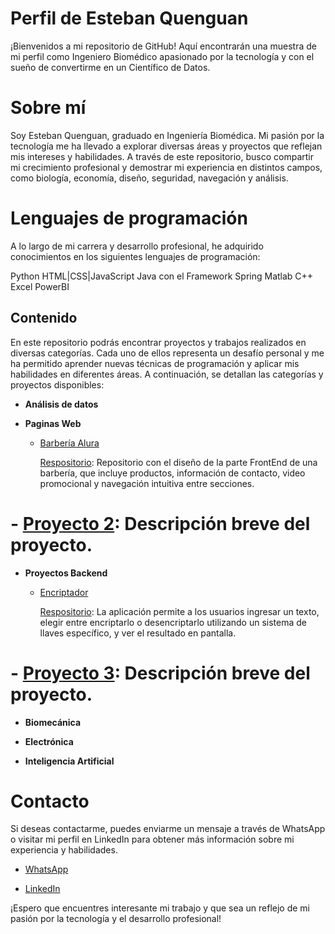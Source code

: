 # Perfil de Esteban Quenguan
¡Bienvenidos a mi repositorio de GitHub! Aquí encontrarán una muestra de mi perfil como Ingeniero Biomédico apasionado por la tecnología y con el sueño de convertirme en un Científico de Datos.

# Sobre mí
Soy Esteban Quenguan, graduado en Ingeniería Biomédica. Mi pasión por la tecnología me ha llevado a explorar diversas áreas y proyectos que reflejan mis intereses y habilidades. A través de este repositorio, busco compartir mi crecimiento profesional y demostrar mi experiencia en distintos campos, como biología, economía, diseño, seguridad, navegación y análisis.

# Lenguajes de programación
A lo largo de mi carrera y desarrollo profesional, he adquirido conocimientos en los siguientes lenguajes de programación:

Python
HTML|CSS|JavaScript
Java con el Framework Spring
Matlab
C++
Excel
PowerBI
## Contenido

En este repositorio podrás encontrar proyectos y trabajos realizados en diversas categorías. Cada uno de ellos representa un desafío personal y me ha permitido aprender nuevas técnicas de programación y aplicar mis habilidades en diferentes áreas. A continuación, se detallan las categorías y proyectos disponibles:

- **Análisis de datos**


- **Paginas Web**
  - [Barbería Alura](https://esteban12j.github.io/Barber-aAlura/) 

    [Respositorio](https://github.com/Esteban12j/Barber-aAlura.git): Repositorio con el diseño de la parte FrontEnd de una barbería, que incluye productos, información de contacto, video promocional y navegación intuitiva entre secciones.
#   - [Proyecto 2](enlace_al_repositorio): Descripción breve del proyecto.


- **Proyectos Backend**
  - [Encriptador](https://esteban12j.github.io/ChallengeOracle.github.io/)

    [Respositorio](https://github.com/Esteban12j/ChallengeOracle.github.io.git): La aplicación permite a los usuarios ingresar un texto, elegir entre encriptarlo o desencriptarlo utilizando un sistema de llaves específico, y ver el resultado en pantalla.
#  - [Proyecto 3](enlace_al_repositorio): Descripción breve del proyecto.

- **Biomecánica**


- **Electrónica**


- **Inteligencia Artificial**

# Contacto
Si deseas contactarme, puedes enviarme un mensaje a través de WhatsApp o visitar mi perfil en LinkedIn para obtener más información sobre mi experiencia y habilidades.

- [WhatsApp](https://api.whatsapp.com/send?phone=3026057345)

- [LinkedIn](https://www.linkedin.com/in/esteban-quenguan/)

¡Espero que encuentres interesante mi trabajo y que sea un reflejo de mi pasión por la tecnología y el desarrollo profesional!

